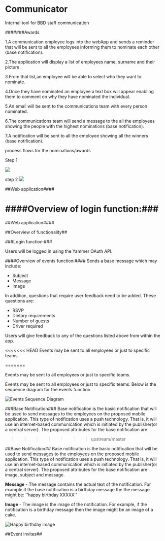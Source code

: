 Communicator
============
Internal tool for BBD staff communication


  
#######Awards 
 
1.A communication employee logs into the webApp and sends
a reminder that will be sent to all the employees informing them to nominate each other (base notification). 

2.The application will display a list of employees name, surname and their picture.

3.From that list,an employee will be able to select who they want to nominate.

4.Once they have nominated an employee a text box will appear enabling them to comment on why they have nominated the individual.

5.An email will be sent to the communications team with every person nominated. 

6.The communications team will send a message to the all the employees showing the people with the highest nominations (base notification). 

7.A notification will be sent to all the employee showing all the winners (base notification).

process flows for the nominations/awards
 

Step 1   

![](http://res.cloudinary.com/dijnw3hev/image/upload/v1375683434/image1_ubmaxr.png)

step 2
![](http://res.cloudinary.com/dijnw3hev/image/upload/v1374850259/NominationsPartB_c56pwz.jpg)


##Web application####

####Overview of login function:###
=======


##Web application####

##Overview of functionality##


###Login function:###


Users will be logged in using the Yammer OAuth API.

####Overview of events function:####
Sends a base message which may include: 

- Subject
- Message
- Image

In addition, questions that require user feedback need to be added.
These questions are:

 -  RSVP
 -  Dietary requirements
 -  Number of guests
 -  Driver required

Users will give feedback to any of the questions listed above from within the app.
	
<<<<<<< HEAD
Events may be sent to all employees or just to specific teams.
	
	
	
=======

Events may be sent to all employees or just to specific teams.
	
	

Events may be sent to all employees or just to specific teams. Below is the sequence diagram for the events function.

![Events Sequence Diagram](http://res.cloudinary.com/ddgnvmjdr/image/upload/v1374820373/eventsequence_yczehu.png)


###Base Notification###
Base notification is the basic notification that will be used to send messages to the employees on the proposed mobile application. This type of notification uses a push technology. That is, it will use an internet-based communication which is initiated by the publisher(or a central server). The proposed attributes for the base notification are:
>>>>>>> upstream/master

##Base Notification##
Base notification is the basic notification that will be used to send messages to the employees on the proposed mobile application. This type of notification uses a push technology. That is, it will use an internet-based communication which is initiated by the publisher(or a central server). The proposed attributes for the base notification are: image, subject and message.

**Message** - The message contains the actual text of the notification. For example if the base notification is a birthday message the the message might be:
 ''happy birthday XXXXX'' 


**Image** - The image is the image of the notification. For example, if the notification is a birthday message then the image might be an image of a cake.

![Happy birthday image](https://f.cloud.github.com/assets/1060960/848359/67b215c2-f45d-11e2-8935-ee987ccca3a9.jpg)

##Event Invites##
 



